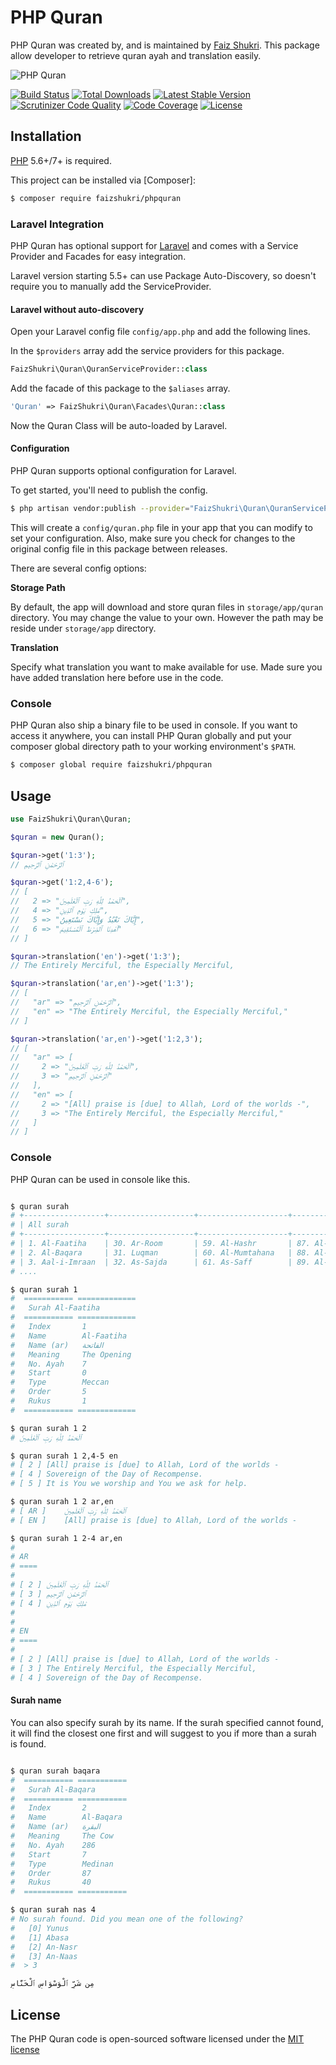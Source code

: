 PHP Quran
=========

PHP Quran was created by, and is maintained by [Faiz Shukri](https://github.com/faizshukri). This package allow developer to retrieve quran ayah and translation easily.

![PHP Quran](https://lh3.googleusercontent.com/ei0Yeh91ImHyXfdhZs49GYvn9dG_NNrInNAU-q77QzQCHUc2rvYn1yj0WHKB_BEobU7axk9-3bDL=w1200-h500-no)

[![Build Status](https://travis-ci.org/faizshukri/phpquran.svg)](https://travis-ci.org/faizshukri/phpquran)
[![Total Downloads](https://poser.pugx.org/faizshukri/phpquran/d/total.svg)](https://packagist.org/packages/faizshukri/phpquran)
[![Latest Stable Version](https://poser.pugx.org/faizshukri/phpquran/v/stable.svg)](https://packagist.org/packages/faizshukri/phpquran)
[![Scrutinizer Code Quality](https://scrutinizer-ci.com/g/faizshukri/phpquran/badges/quality-score.png?b=master)](https://scrutinizer-ci.com/g/faizshukri/phpquran/?branch=master)
[![Code Coverage](https://scrutinizer-ci.com/g/faizshukri/phpquran/badges/coverage.png?b=master)](https://scrutinizer-ci.com/g/faizshukri/phpquran/?branch=master)
[![License](https://poser.pugx.org/faizshukri/phpquran/license.svg)](https://packagist.org/packages/faizshukri/phpquran)

## Installation

[PHP](https://php.net) 5.6+/7+ is required.

This project can be installed via [Composer]:

``` bash
$ composer require faizshukri/phpquran
```

### Laravel Integration

PHP Quran has optional support for [Laravel](https://laravel.com) and comes with a Service Provider and Facades for easy integration.

Laravel version starting 5.5+ can use Package Auto-Discovery, so doesn't require you to manually add the ServiceProvider.

#### Laravel without auto-discovery

Open your Laravel config file `config/app.php` and add the following lines.

In the `$providers` array add the service providers for this package.

```php
FaizShukri\Quran\QuranServiceProvider::class
```

Add the facade of this package to the `$aliases` array.

```php
'Quran' => FaizShukri\Quran\Facades\Quran::class
```

Now the Quran Class will be auto-loaded by Laravel.

#### Configuration

PHP Quran supports optional configuration for Laravel.

To get started, you'll need to publish the config.

```bash
$ php artisan vendor:publish --provider="FaizShukri\Quran\QuranServiceProvider"
```

This will create a `config/quran.php` file in your app that you can modify to set your configuration. Also, make sure you check for changes to the original config file in this package between releases.

There are several config options:

**Storage Path**

By default, the app will download and store quran files in `storage/app/quran` directory. You may change the value to your own. However the path may be reside under `storage/app` directory.

**Translation**

Specify what translation you want to make available for use. Made sure you have added translation here before use in the code.

### Console

PHP Quran also ship a binary file to be used in console. If you want to access it anywhere, you can install PHP Quran globally and put your composer global directory path to your working environment's `$PATH`.

```bash
$ composer global require faizshukri/phpquran
```

## Usage

```php
use FaizShukri\Quran\Quran;

$quran = new Quran();

$quran->get('1:3');
// ٱلرَّحْمَٰنِ ٱلرَّحِيمِ

$quran->get('1:2,4-6');
// [
//   2 => "ٱلْحَمْدُ لِلَّهِ رَبِّ ٱلْعَٰلَمِينَ",
//   4 => "مَٰلِكِ يَوْمِ ٱلدِّينِ",
//   5 => "إِيَّاكَ نَعْبُدُ وَإِيَّاكَ نَسْتَعِينُ",
//   6 => "ٱهْدِنَا ٱلصِّرَٰطَ ٱلْمُسْتَقِيمَ"
// ]

$quran->translation('en')->get('1:3');
// The Entirely Merciful, the Especially Merciful,

$quran->translation('ar,en')->get('1:3');
// [
//   "ar" => "ٱلرَّحْمَٰنِ ٱلرَّحِيمِ",
//   "en" => "The Entirely Merciful, the Especially Merciful,"
// ]

$quran->translation('ar,en')->get('1:2,3');
// [
//   "ar" => [
//     2 => "ٱلْحَمْدُ لِلَّهِ رَبِّ ٱلْعَٰلَمِينَ",
//     3 => "ٱلرَّحْمَٰنِ ٱلرَّحِيمِ"
//   ],
//   "en" => [
//     2 => "[All] praise is [due] to Allah, Lord of the worlds -",
//     3 => "The Entirely Merciful, the Especially Merciful,"
//   ]
// ]

```

### Console

PHP Quran can be used in console like this.

```bash

$ quran surah
# +------------------+-------------------+--------------------+-------------------+
# | All surah                                                                     |
# +------------------+-------------------+--------------------+-------------------+
# | 1. Al-Faatiha    | 30. Ar-Room       | 59. Al-Hashr       | 87. Al-A'laa      |
# | 2. Al-Baqara     | 31. Luqman        | 60. Al-Mumtahana   | 88. Al-Ghaashiya  |
# | 3. Aal-i-Imraan  | 32. As-Sajda      | 61. As-Saff        | 89. Al-Fajr       |
# ....

$ quran surah 1
#  =========== =============
#   Surah Al-Faatiha
#  =========== =============
#   Index       1
#   Name        Al-Faatiha
#   Name (ar)   الفاتحة
#   Meaning     The Opening
#   No. Ayah    7
#   Start       0
#   Type        Meccan
#   Order       5
#   Rukus       1
#  =========== =============

$ quran surah 1 2
# ٱلْحَمْدُ لِلَّهِ رَبِّ ٱلْعَٰلَمِينَ

$ quran surah 1 2,4-5 en
# [ 2 ]	[All] praise is [due] to Allah, Lord of the worlds -
# [ 4 ]	Sovereign of the Day of Recompense.
# [ 5 ]	It is You we worship and You we ask for help.

$ quran surah 1 2 ar,en
# [ AR ]	ٱلْحَمْدُ لِلَّهِ رَبِّ ٱلْعَٰلَمِينَ
# [ EN ]	[All] praise is [due] to Allah, Lord of the worlds -

$ quran surah 1 2-4 ar,en
#
# AR
# ====
#
# [ 2 ]	ٱلْحَمْدُ لِلَّهِ رَبِّ ٱلْعَٰلَمِينَ
# [ 3 ]	ٱلرَّحْمَٰنِ ٱلرَّحِيمِ
# [ 4 ]	مَٰلِكِ يَوْمِ ٱلدِّينِ
#
#
# EN
# ====
#
# [ 2 ]	[All] praise is [due] to Allah, Lord of the worlds -
# [ 3 ]	The Entirely Merciful, the Especially Merciful,
# [ 4 ]	Sovereign of the Day of Recompense.

```

#### Surah name

You can also specify surah by its name. If the surah specified cannot found, it will find the closest one first and will suggest to you if more than a surah is found.

```bash

$ quran surah baqara
#  =========== ===========
#   Surah Al-Baqara
#  =========== ===========
#   Index       2
#   Name        Al-Baqara
#   Name (ar)   البقرة
#   Meaning     The Cow
#   No. Ayah    286
#   Start       7
#   Type        Medinan
#   Order       87
#   Rukus       40
#  =========== =========== 

$ quran surah nas 4
# No surah found. Did you mean one of the following?
#   [0] Yunus
#   [1] Abasa
#   [2] An-Nasr
#   [3] An-Naas
#  > 3

مِن شَرِّ ٱلْوَسْوَاسِ ٱلْخَنَّاسِ

```


## License

The PHP Quran code is open-sourced software licensed under the [MIT license](http://opensource.org/licenses/MIT)
